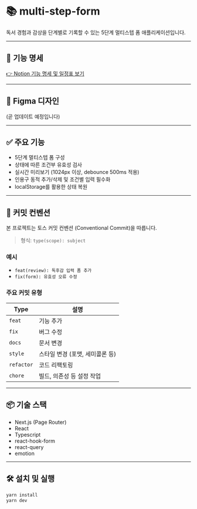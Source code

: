 # 📚 multi-step-form

독서 경험과 감상을 단계별로 기록할 수 있는 5단계 멀티스텝 폼 애플리케이션입니다.

---

## 📄 기능 명세

[👉 Notion 기능 명세 및 일정표 보기](https://paint-wish-848.notion.site/Multi-Step-Form-229bb4cced1f804598cef6807feeadea)

---

## 🎨 Figma 디자인

(곧 업데이트 예정입니다)

---

## ✅ 주요 기능

- 5단계 멀티스텝 폼 구성
- 상태에 따른 조건부 유효성 검사
- 실시간 미리보기 (1024px 이상, debounce 500ms 적용)
- 인용구 동적 추가/삭제 및 조건별 입력 필수화
- localStorage를 활용한 상태 복원

---

## 💬 커밋 컨벤션

본 프로젝트는 토스 커밋 컨벤션 (Conventional Commit)을 따릅니다.

> 형식: `type(scope): subject`

### 예시

- `feat(review): 독후감 입력 폼 추가`
- `fix(form): 유효성 오류 수정`

### 주요 커밋 유형

| Type       | 설명                            |
| ---------- | ------------------------------- |
| `feat`     | 기능 추가                       |
| `fix`      | 버그 수정                       |
| `docs`     | 문서 변경                       |
| `style`    | 스타일 변경 (포맷, 세미콜론 등) |
| `refactor` | 코드 리팩토링                   |
| `chore`    | 빌드, 의존성 등 설정 작업       |

---

## 📦 기술 스택

- Next.js (Page Router)
- React
- Typescript
- react-hook-form
- react-query
- emotion

---

## 🛠 설치 및 실행

```bash
yarn install
yarn dev
```
